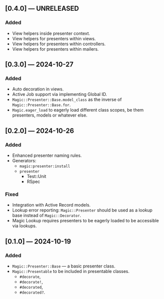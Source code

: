 ## [0.4.0] — UNRELEASED

### Added

- View helpers inside presenter context.
- View helpers for presenters within views.
- View helpers for presenters within controllers.
- View helpers for presenters within mailers.


## [0.3.0] — 2024-10-27

### Added

- Auto decoration in views.
- Active Job support via implementing Global ID.
- `Magic::Presenter::Base.model_class` as the inverse of 	`Magic::Presenter::Base.for`.
- `Magic.eager_load` to eagerly load different class scopes, be them presenters, models or whatever else.


## [0.2.0] — 2024-10-26

### Added

- Enhanced presenter naming rules.
- Generators:
	- `magic:presenter:install`
	- `presenter`
		- Test::Unit
		- RSpec

### Fixed

- Integration with Active Record models.
- Lookup error reporting: `Magic::Presenter` should be used as a lookup base instead of `Magic::Decorator`.
- Magic Lookup requires presenters to be eagerly loaded to be accessible via lookups.


## [0.1.0] — 2024-10-19

### Added

- `Magic::Presenter::Base` — a basic presenter class.
- `Magic::Presentable` to be included in presentable classes.
	- `#decorate`,
	- `#decorate!`,
	- `#decorated`,
	- `#decorated?`.
